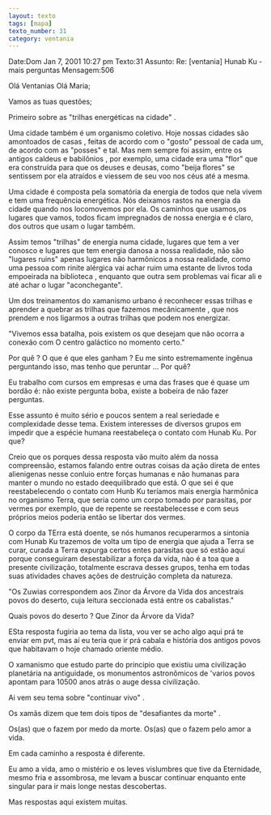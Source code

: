 ```yaml
---
layout: texto
tags: [mapa]
texto_number: 31
category: ventania
---
```

Date:Dom Jan 7, 2001 10:27 pm
Texto:31
Assunto: Re: [ventania] Hunab Ku - mais perguntas
Mensagem:506

Olá Ventanias
Olá Maria;

Vamos as tuas questões;

Primeiro sobre as "trilhas energéticas na cidade" .

Uma cidade também é um organismo coletivo.
Hoje nossas cidades são amontoados de casas , feitas de acordo com o "gosto"
pessoal de cada um, de acordo com as "posses" e tal.
Mas nem sempre foi assim, entre os antigos caldeus e babilônios , por
exemplo, uma cidade era uma "flor" que era construída para que os deuses e
deusas, como "beija flores" se sentissem por ela atraídos e viessem de seu
voo nos céus até a mesma.

Uma cidade é composta pela somatória da energia de todos que nela vivem e
tem uma frequência energética.
Nós deixamos rastos na energia da cidade quando nos locomovemos por ela.
Os caminhos que usamos,os lugares que vamos, todos ficam impregnados de
nossa energia e é claro, dos outros que usam o lugar também.

Assim temos "trilhas" de energia numa cidade, lugares que tem a ver conosco
e lugares que tem energia danosa a nossa realidade, não são "lugares ruins"
apenas lugares não harmônicos a nossa realidade, como uma pessoa com rinite
alérgica vai achar ruim uma estante de livros toda empoeirada na biblioteca
, enquanto que outra sem problemas vai ficar ali e até achar o lugar
"aconchegante".

Um dos treinamentos do xamanismo urbano é reconhecer essas trilhas e
aprender a quebrar as trilhas que fazemos mecânicamente , que nos prendem e
nos ligarmos a outras trilhas que podem nos energizar.



"Vivemos essa batalha, pois existem os que desejam que
não ocorra a conexão
com O centro galáctico no momento certo."

Por quê ? O que é que eles ganham ? Eu me sinto
estremamente ingênua perguntando isso, mas tenho que
peruntar ... Por quê?

Eu trabalho com cursos em empresas e uma das frases que é quase um bordão é:
não existe pergunta boba, existe a bobeira de não fazer perguntas.

Esse assunto é muito sério e poucos sentem a real seriedade e complexidade
desse tema.
Existem interesses de diversos grupos em impedir que a espécie humana
reestabeleça o contato com Hunab Ku.
Por que?

Creio que os porques dessa resposta vão muito além da nossa compreensão,
estamos falando entre outras coisas da ação direta de entes alienigenas
nesse conluio entre forças humanas e não humanas para manter o mundo no
estado deequilibrado que está.
O que sei é que reestabelecendo o contato com Hunb Ku teríamos mais energia
harmônica no organismo Terra, que seria como um corpo tomado por parasitas,
por vermes por exemplo, que de repente se reestabelecesse e com seus
próprios meios poderia então se libertar dos vermes.

O corpo da TErra está doente, se nós humanos recuperarmos a sintonia com
Hunab Ku trazemos de volta um tipo de energia que ajuda a Terra se curar,
curada a Terra expurga certos entes parasitas que só estão aqui porque
conseguiram desestabilizar a força da vida, nào é a toa que a presente
civilização, totalmente escrava desses grupos, tenha em todas suas
atividades chaves ações de destruição completa da natureza.

"Os Zuwias correspondem aos Zinor da Árvore da Vida dos
ancestrais povos do
deserto, cuja leitura seccionada está entre os
cabalistas."

Quais povos do deserto ? Que Zinor da Árvore da Vida?

ESta resposta fugiria ao tema da lista, vou ver se acho algo aqui prá te
enviar em pvt, mas aí eu teria que ir prá cabala e história dos antigos
povos que habitavam o hoje chamado oriente médio.

O xamanismo que estudo parte do principio que existiu uma civilização
planetária na antiguidade, os monumentos astronômicos de 'varios povos
apontam para 10500 anos atrás o auge dessa civilização.

Ai vem seu tema sobre "continuar vivo" .

Os xamãs dizem que tem dois tipos de "desafiantes da morte" .

Os(as) que o fazem por medo da morte.
Os(as) que o fazem pelo amor a vida.

Em cada caminho a resposta é diferente.

Eu amo a vida, amo o mistério e os leves vislumbres que tive da Eternidade,
mesmo fria e assombrosa, me levam a buscar continuar enquanto ente singular
para ir mais longe nestas descobertas.

Mas respostas aqui existem muitas.
